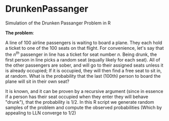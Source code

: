 # DrunkenPassanger
Simulation of the Drunken Passanger Problem in R


**The problem**:

A line of 100 airline passengers is waiting to board a plane. They each hold a ticket to one of the 100 seats on that flight. For convenience, let's say that the $n^{th}$ passenger in line has a ticket for seat number $n$. Being drunk, the first person in line picks a random seat (equally likely for each seat). All of the other passengers are sober, and will go to their assigned seats unless it is already occupied; If it is occupied, they will then find a free seat to sit in, at random. What is the probability that the last (100th) person to board the plane will sit in their own seat?


It is known, and it can be proven by a recursive argument (since in essence if a person has their seat occupied when they enter they will behave "drunk"), that the probability is 1/2. In this R script we generate random samples of the problem and compute the observed probabilities (Which by appealing to LLN converge to 1/2)
